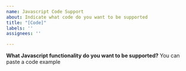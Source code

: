 ```yaml
---
name: Javascript Code Support
about: Indicate what code do you want to be supported
title: "[Code]"
labels: ''
assignees: ''

---
```


**What Javascript functionality do you want to be supported?**
You can paste a code example
